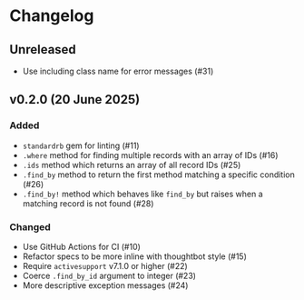 # Changelog

## Unreleased

- Use including class name for error messages (#31)

## v0.2.0 (20 June 2025)

### Added

- `standardrb` gem for linting (#11)
- `.where` method for finding multiple records with an array of IDs (#16)
- `.ids` method which returns an array of all record IDs (#25)
- `.find_by` method to return the first method matching a specific condition (#26)
- `.find_by!` method which behaves like `find_by` but raises when a matching
   record is not found (#28)

### Changed
- Use GitHub Actions for CI (#10)
- Refactor specs to be more inline with thoughtbot style (#15)
- Require `activesupport` v7.1.0 or higher (#22)
- Coerce `.find_by_id` argument to integer (#23)
- More descriptive exception messages (#24)
